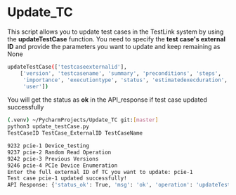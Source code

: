 # Update_TC
This script allows you to update test cases in the TestLink system by using the **updateTestCase** function. You need to specify the **test case's external ID** and provide the parameters you want to update and keep remaining as None

```bash
updateTestCase(['testcaseexternalid'],
    ['version', 'testcasename', 'summary', 'preconditions', 'steps',
     'importance', 'executiontype', 'status', 'estimatedexecduration',
     'user'])
```
You will get the status as **ok** in the API_response if test case updated successfully

```bash
(.venv) ~/PycharmProjects/Update_TC git:[master]
python3 update_testCase.py
TestCaseID TestCase_ExternalID TestCaseName

9232 pcie-1 Device_testing
9237 pcie-2 Random Read Operation
9242 pcie-3 Previous Versions
9246 pcie-4 PCIe Device Enumeration
Enter the full external ID of TC you want to update: pcie-1
Test case pcie-1 updated successfully!
API Response: {'status_ok': True, 'msg': 'ok', 'operation': 'updateTestCase'}
```
